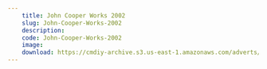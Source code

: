 ```yaml
---
    title: John Cooper Works 2002
    slug: John-Cooper-Works-2002
    description:
    code: John-Cooper-Works-2002
    image:
    download: https://cmdiy-archive.s3.us-east-1.amazonaws.com/adverts/documents/John+Cooper+Works+2002.pdf
---
```

<!-- Content of the page -->

##
        